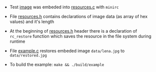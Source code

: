 * Test [image](data/lena.jpg) was embeded into [resources.c](resources.c) with `minirc`

* File [resources.h](resources.h) contains declarations of image data (as array of hex values) and it's length

* At the beginning of [resources.h](resources.h) header there is a declaration of `rc_restore` function which saves the resource in the file system during runtime

* File [example.c](example.c) restores embeded image `data/lena.jpg` to `data/restored.jpg`  

* To build the example: `make && ./build/example`
